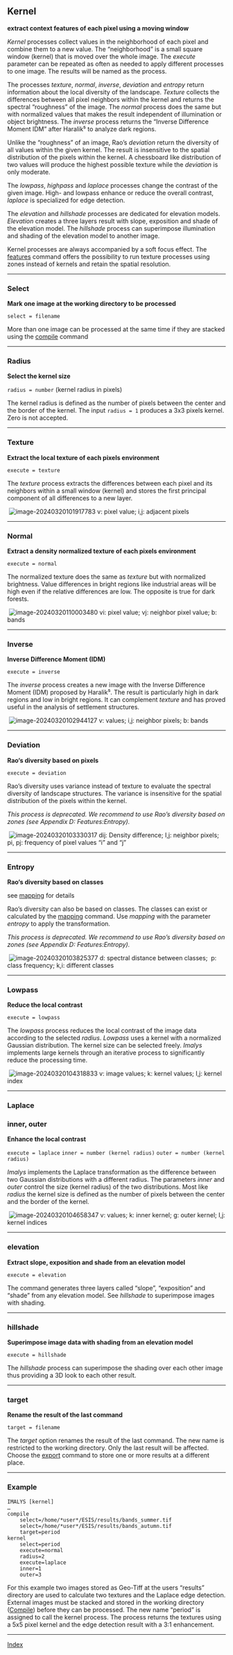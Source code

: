## Kernel	

**extract context features of each pixel using a moving window** 

*Kernel* processes collect values in the neighborhood of each pixel and combine them to a new value. The “neighborhood” is a small square window (kernel) that is moved over the whole image. The *execute* parameter can be repeated as often as needed to apply different processes to one image. The results will be named as the process. 

The processes *texture*, *normal*, *inverse*, *deviation* and *entropy* return information about the local diversity of the landscape. *Texture* collects the differences between all pixel neighbors within the kernel and returns the spectral “roughness” of the image. The *normal* process does the same but with normalized values that makes the result independent of illumination or object brightness. The *inverse* process returns the “Inverse Difference Moment IDM” after Haralik⁵ to analyze dark regions. 

Unlike the “roughness” of an image, Rao’s *deviation* return the diversity of all values within the given kernel. The result is insensitive to the spatial distribution of the pixels within the kernel. A chessboard like distribution of two values will produce the highest possible texture while the *deviation* is only moderate. 

The *lowpass*, *highpass* and *laplace* processes change the contrast of the given image. High- and lowpass enhance or reduce the overall contrast, *laplace* is specialized for edge detection. 

The *elevation* and *hillshade* processes are dedicated for elevation models. *Elevation* creates a three layers result with slope, exposition and shade of the elevation model. The *hillshade* process can superimpose illumination and shading of the elevation model to another image.

Kernel processes are always accompanied by a soft focus effect. The [features]() command offers the possibility to run texture processes using zones instead of kernels and retain the spatial resolution.

------

### Select

**Mark one image at the working directory to be processed**

`select = filename`

More than one image can be processed at the same time if they are stacked using the [compile](4_Compile.md) command

------

### Radius

**Select the kernel size**

`radius = number`	(kernel radius in pixels)

The kernel radius is defined as the number of pixels between the center and the border of the kernel. The input `radius = 1` produces a 3x3 pixels kernel. Zero is not accepted.

------

### Texture

**Extract the local texture of each pixels environment**

`execute = texture`

The *texture* process extracts the differences between each pixel and its neighbors within a small window (kernel) and stores the first principal component of all differences to a new layer.

​	![image-20240320101917783](6_texture.png)	v: pixel value; i,j: adjacent pixels

------

### Normal

**Extract a density normalized texture of each pixels environment**

`execute = normal`

The normalized texture does the same as *texture* but with normalized brightness. Value differences in bright regions like industrial areas will be high even if the relative differences are low. The opposite is true for dark forests. 

​	![image-20240320110003480](6_normal.png)	vi: pixel value; vj: neighbor pixel value; b: bands

------

### Inverse

**Inverse Difference Moment (IDM)**

`execute = inverse`

The *inverse* process creates a new image with the Inverse Difference Moment (IDM) proposed by Haralik⁵. The result is particularly high in dark regions and low in bright regions. It can complement *texture* and has proved useful in the analysis of settlement structures.

​	![image-20240320102944127](6_inverse.png)	v: values; i,j: neighbor pixels; b: bands

------

### Deviation

**Rao‘s diversity based on pixels**

`execute = deviation`

Rao’s diversity uses variance instead of texture to evaluate the spectral diversity of landscape structures. The variance is insensitive for the spatial distribution of the pixels within the kernel. 

*This process is deprecated. We recommend to use Rao’s diversity based on zones (see Appendix D: Features:Entropy).*

​	![image-20240320103330317](6_entropy.png)	dij: Density difference; I,j: neighbor pixels; 
​						pi, pj: frequency of pixel values “i” and “j”

------

### Entropy

**Rao‘s diversity based on classes**

see [mapping]() for details

Rao’s diversity can also be based on classes. The classes can exist or calculated by the [mapping]() command. Use *mapping* with the parameter *entropy* to apply the transformation.

*This process is deprecated. We recommend to use Rao’s diversity based on zones (see Appendix D: Features:Entropy).*

​	![image-20240320103825377](6_deviation.png)	d: spectral distance between classes; 
​						p: class frequency; k,i: different classes

------

### Lowpass

**Reduce the local contrast**

`execute = lowpass`

The *lowpass* process reduces the local contrast of the image data according to the selected *radius*. *Lowpass* uses a kernel with a normalized Gaussian distribution. The kernel size can be selected freely. *Imalys* implements large kernels through an iterative process to significantly reduce the processing time.

​	![image-20240320104318833](/home/c7sepe2/ESIS/GitHub_Commands/6_LowPass.png)	v: image values; k: kernel values; I,j: kernel index

------

### Laplace

### inner, outer

**Enhance the local contrast**

`execute = laplace`
`inner = number (kernel radius)`
`outer = number (kernel radius)`

*Imalys* implements the Laplace transformation as the difference between two Gaussian distributions with a different radius. The parameters *inner* and *outer* control the size (kernel radius) of the two distributions. Most like *radius* the kernel size is defined as the number of pixels between the center and the border of the kernel. 

​	![image-20240320104658347](/home/c7sepe2/ESIS/GitHub_Commands/6_laplace.png)	v: values; k: inner kernel; g: outer kernel; I,j: kernel indices

------

### elevation

**Extract slope, exposition and shade from an elevation model**

`execute = elevation`

The command generates three layers called “slope”, “exposition” and “shade” from any elevation model. See *hillshade* to superimpose images with shading.

------

### hillshade

**Superimpose image data with shading from an elevation model**

`execute = hillshade`

The *hillshade* process can superimpose the shading over each other image thus providing a 3D look to each other result.

------

### target

**Rename the result of the last command**

`target = filename`

The *target* option renames the result of the last command. The new name is restricted to the working directory. Only the last result will be affected. Choose the [export]() command to store one or more results at a different place.

------

### Example

```
IMALYS [kernel]
…
compile
	select=/home/*user*/ESIS/results/bands_summer.tif
	select=/home/*user*/ESIS/results/bands_autumn.tif
	target=period
kernel
	select=period
	execute=normal
	radius=2
	execute=laplace
	inner=1
	outer=3
```

For this example two images stored as Geo-Tiff at the users “results” directory are used to calculate two textures and the Laplace edge detection. External images must be stacked and stored in the working directory ([Compile](4_Compile.md)) before they can be processed. The new name “period” is assigned to call the kernel process. The process returns the textures using a 5x5 pixel kernel and the edge detection result with a 3:1 enhancement.

-----

[Index](0_Index.md)